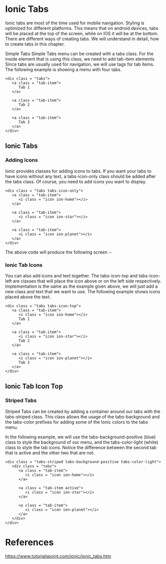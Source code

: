 # Ionic Tabs

Ionic tabs are most of the time used for mobile navigation. Styling is optimized for different platforms. This means that on android devices, tabs will be placed at the top of the screen, while on IOS it will be at the bottom. There are different ways of creating tabs. We will understand in detail, how to create tabs in this chapter.

Simple Tabs
Simple Tabs menu can be created with a tabs class. For the inside element that is using this class, we need to add tab-item elements. Since tabs are usually used for navigation, we will use <a> tags for tab items. The following example is showing a menu with four tabs.
```
<div class = "tabs">
   <a class = "tab-item">
      Tab 1
   </a>

   <a class = "tab-item">
      Tab 2
   </a>

   <a class = "tab-item">
      Tab 3
   </a>
</div>
```

## Ionic Tabs
### Adding Icons
Ionic provides classes for adding icons to tabs. If you want your tabs to have icons without any text, a tabs-icon-only class should be added after the tabs class. Of course, you need to add icons you want to display.
```
<div class = "tabs tabs-icon-only">
   <a class = "tab-item">
      <i class = "icon ion-home"></i>
   </a>

   <a class = "tab-item">
      <i class = "icon ion-star"></i>
   </a>

   <a class = "tab-item">
      <i class = "icon ion-planet"></i>
   </a>
</div>
```
The above code will produce the following screen −

### Ionic Tab Icons
You can also add icons and text together. The tabs-icon-top and tabs-icon-left are classes that will place the icon above or on the left side respectively. Implementation is the same as the example given above, we will just add a new class and text that we want to use. The following example shows icons placed above the text.
```
<div class = "tabs tabs-icon-top">
   <a class = "tab-item">
      <i class = "icon ion-home"></i>
      Tab 1
   </a>

   <a class = "tab-item">
      <i class = "icon ion-star"></i>
      Tab 2
   </a>

   <a class = "tab-item">
      <i class = "icon ion-planet"></i>
      Tab 3
   </a>
</div>
```

## Ionic Tab Icon Top

### Striped Tabs
Striped Tabs can be created by adding a container around our tabs with the tabs-striped class. This class allows the usage of the tabs-background and the tabs-color prefixes for adding some of the Ionic colors to the tabs menu.

In the following example, we will use the tabs-background-positive (blue) class to style the background of our menu, and the tabs-color-light (white) class to style the tab icons. Notice the difference between the second tab that is active and the other two that are not.
```
<div class = "tabs-striped tabs-background-positive tabs-color-light">
   <div class = "tabs">
      <a class = "tab-item">
         <i class = "icon ion-home"></i>
      </a>

      <a class = "tab-item active">
         <i class = "icon ion-star"></i>
      </a>

      <a class = "tab-item">
         <i class = "icon ion-planet"></i>
      </a>
   </div>
</div>
```

# References
https://www.tutorialspoint.com/ionic/ionic_tabs.htm
